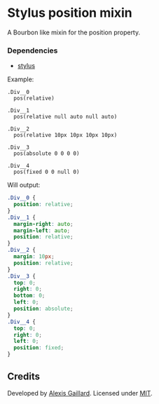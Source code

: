 # Stylus position mixin
A Bourbon like mixin for the position property.

### Dependencies
  * [stylus](https://github.com/LearnBoost/stylus)

Example:
```stylus
.Div__0
  pos(relative)

.Div__1
  pos(relative null auto null auto)
  
.Div__2
  pos(relative 10px 10px 10px 10px)
  
.Div__3
  pos(absolute 0 0 0 0)

.Div__4
  pos(fixed 0 0 null 0)
```

Will output:
```css
.Div__0 {
  position: relative;
}
.Div__1 {
  margin-right: auto;
  margin-left: auto;
  position: relative;
}
.Div__2 {
  margin: 10px;
  position: relative;
}
.Div__3 {
  top: 0;
  right: 0;
  bottom: 0;
  left: 0;
  position: absolute;
}
.Div__4 {
  top: 0;
  right: 0;
  left: 0;
  position: fixed;
}
```

## Credits

Developed by [Alexis Gaillard](https://alexisgaillard.com/). Licensed under [MIT](http://opensource.org/licenses/mit-license.php).
